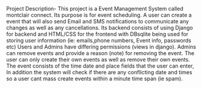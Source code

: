 Project Description- 
This project is a Event Management System called montclair connect. Its purpose is for event scheduling. A user can create a event that will also send Email and SMS notifications to communicate any changes as well as any cancellations.
Its backend consists of using Django for backend and HTML/CSS for the frontend with DBsqlite being used for storing user information (ie: emails,phone numbers, Event info, passwords etc) Users and Admins have differing permissions (views in django).
Admins can remove events and provide a reason (note) for removing the event.
The user can only create their own events as well as remove their own events. 
The event consists of the time date and place fields that the user can enter,
In addition the system will check if there are any conflicting date and times so a user cant mass create events within a minute time span (ie spam).
